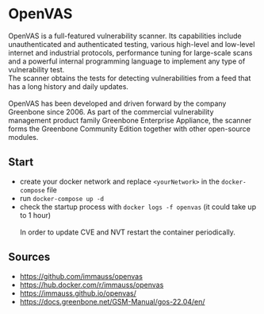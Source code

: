 # OpenVAS
OpenVAS is a full-featured vulnerability scanner. Its capabilities include unauthenticated and authenticated testing, various high-level and low-level internet and industrial protocols, performance tuning for large-scale scans and a powerful internal programming language to implement any type of vulnerability test.</br>
The scanner obtains the tests for detecting vulnerabilities from a feed that has a long history and daily updates.</br>
</br>
OpenVAS has been developed and driven forward by the company Greenbone since 2006. As part of the commercial vulnerability management product family Greenbone Enterprise Appliance, the scanner forms the Greenbone Community Edition together with other open-source modules.</br>

## Start
- create your docker network and replace `<yourNetwork>` in the `docker-compose` file
- run `docker-compose up -d`
- check the startup process with `docker logs -f openvas` (it could take up to 1 hour)
</br></br>
In order to update CVE and NVT restart the container periodically.


## Sources
- https://github.com/immauss/openvas
- https://hub.docker.com/r/immauss/openvas
- https://immauss.github.io/openvas/
- https://docs.greenbone.net/GSM-Manual/gos-22.04/en/
